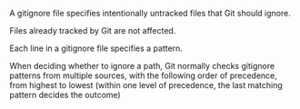 A gitignore file specifies intentionally untracked files that Git should ignore. 

Files already tracked by Git are not affected.

Each line in a gitignore file specifies a pattern.

When deciding whether to ignore a path, Git normally checks gitignore patterns from multiple sources, with the following order of precedence, from highest to lowest (within one level of precedence, the last matching pattern decides the outcome)
